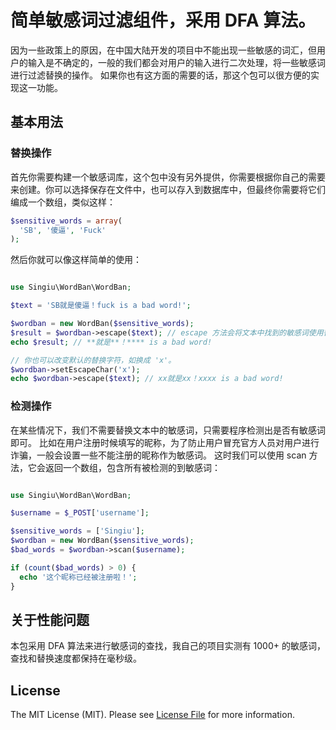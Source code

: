 
# 简单敏感词过滤组件，采用 DFA 算法。

因为一些政策上的原因，在中国大陆开发的项目中不能出现一些敏感的词汇，但用户的输入是不确定的，一般的我们都会对用户的输入进行二次处理，将一些敏感词进行过滤替换的操作。
如果你也有这方面的需要的话，那这个包可以很方便的实现这一功能。

## 基本用法

### 替换操作

首先你需要构建一个敏感词库，这个包中没有另外提供，你需要根据你自己的需要来创建。你可以选择保存在文件中，也可以存入到数据库中，但最终你需要将它们编成一个数组，类似这样：

```php
$sensitive_words = array(
  'SB', '傻逼', 'Fuck'
);
```

然后你就可以像这样简单的使用：

```php

use Singiu\WordBan\WordBan;

$text = 'SB就是傻逼！fuck is a bad word!';

$wordban = new WordBan($sensitive_words);
$result = $wordban->escape($text); // escape 方法会将文本中找到的敏感词使用替代词（默认是*）替换掉。
echo $result; // **就是**！**** is a bad word!

// 你也可以改变默认的替换字符，如换成 'x'。
$wordban->setEscapeChar('x');
echo $wordban->escape($text); // xx就是xx！xxxx is a bad word!

```

### 检测操作

在某些情况下，我们不需要替换文本中的敏感词，只需要程序检测出是否有敏感词即可。
比如在用户注册时候填写的昵称，为了防止用户冒充官方人员对用户进行诈骗，一般会设置一些不能注册的昵称作为敏感词。
这时我们可以使用 scan 方法，它会返回一个数组，包含所有被检测的到敏感词：

```php

use Singiu\WordBan\WordBan;

$username = $_POST['username'];

$sensitive_words = ['Singiu'];
$wordban = new WordBan($sensitive_words);
$bad_words = $wordban->scan($username);

if (count($bad_words) > 0) {
  echo '这个昵称已经被注册啦！';
}

```

## 关于性能问题

本包采用 DFA 算法来进行敏感词的查找，我自己的项目实测有 1000+ 的敏感词，查找和替换速度都保持在毫秒级。

## License

The MIT License (MIT). Please see [License File](LICENSE) for more information.